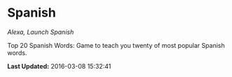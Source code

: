 # Spanish
*Alexa, Launch Spanish*

Top 20 Spanish Words: Game to teach you twenty of most popular Spanish words.

**Last Updated:** 2016-03-08 15:32:41